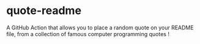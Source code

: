 # quote-readme
A GitHub Action that allows you to place a random quote on your README file, from a collection of famous computer programming quotes !
